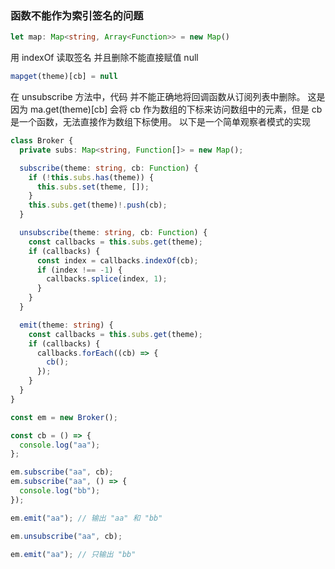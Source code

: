 ### 函数不能作为索引签名的问题



```ts
let map: Map<string, Array<Function>> = new Map()
```

用 indexOf 读取签名 并且删除不能直接赋值 null

```ts
mapget(theme)[cb] = null
```

在 unsubscribe 方法中，代码 并不能正确地将回调函数从订阅列表中删除。
这是因为 ma.get(theme)[cb] 会将 cb 作为数组的下标来访问数组中的元素，但是 cb 是一个函数，无法直接作为数组下标使用。
以下是一个简单观察者模式的实现
```ts
class Broker {
  private subs: Map<string, Function[]> = new Map();

  subscribe(theme: string, cb: Function) {
    if (!this.subs.has(theme)) {
      this.subs.set(theme, []);
    }
    this.subs.get(theme)!.push(cb);
  }

  unsubscribe(theme: string, cb: Function) {
    const callbacks = this.subs.get(theme);
    if (callbacks) {
      const index = callbacks.indexOf(cb);
      if (index !== -1) {
        callbacks.splice(index, 1);
      }
    }
  }

  emit(theme: string) {
    const callbacks = this.subs.get(theme);
    if (callbacks) {
      callbacks.forEach((cb) => {
        cb();
      });
    }
  }
}

const em = new Broker();

const cb = () => {
  console.log("aa");
};

em.subscribe("aa", cb);
em.subscribe("aa", () => {
  console.log("bb");
});

em.emit("aa"); // 输出 "aa" 和 "bb"

em.unsubscribe("aa", cb);

em.emit("aa"); // 只输出 "bb"

```